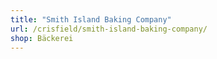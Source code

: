 ```yaml
---
title: "Smith Island Baking Company"
url: /crisfield/smith-island-baking-company/
shop: Bäckerei
---
```

